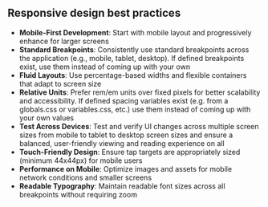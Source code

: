 ## Responsive design best practices

- **Mobile-First Development**: Start with mobile layout and progressively enhance for larger screens
- **Standard Breakpoints**: Consistently use standard breakpoints across the application (e.g., mobile, tablet, desktop). If defined breakpoints exist, use them instead of coming up with your own
- **Fluid Layouts**: Use percentage-based widths and flexible containers that adapt to screen size
- **Relative Units**: Prefer rem/em units over fixed pixels for better scalability and accessibility. If defined spacing variables exist (e.g. from a globals.css or variables.css, etc.) use them instead of coming up with your own values
- **Test Across Devices**: Test and verify UI changes across multiple screen sizes from mobile to tablet to desktop screen sizes and ensure a balanced, user-friendly viewing and reading experience on all
- **Touch-Friendly Design**: Ensure tap targets are appropriately sized (minimum 44x44px) for mobile users
- **Performance on Mobile**: Optimize images and assets for mobile network conditions and smaller screens
- **Readable Typography**: Maintain readable font sizes across all breakpoints without requiring zoom
